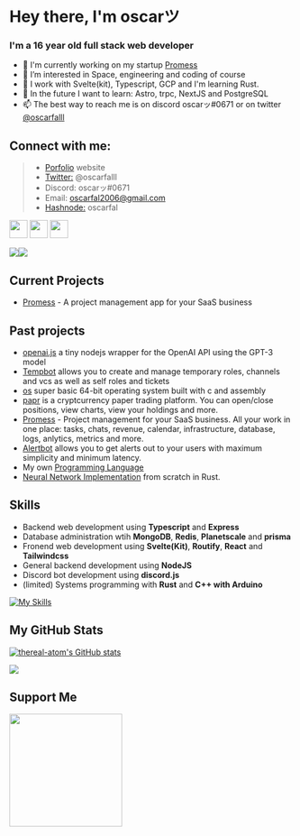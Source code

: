 # Hey there, I'm oscarツ
### I'm a 16 year old full stack web developer
- 👋 I'm currently working on my startup [Promess](https://github.com/promesstech)
- 👀 I’m interested in Space, engineering and coding of course
- 🌱 I work with Svelte(kit), Typescript, GCP and I'm learning Rust.
- 🔮 In the future I want to learn: Astro, trpc, NextJS and PostgreSQL 
- 📫 The best way to reach me is on discord oscarッ#0671 or on twitter [@oscarfalll](https://twitter.com/oscarfalll)

## Connect with me:
> - [Porfolio](https://oscarfal.netlify.app) website
> - [Twitter:](https://twitter.com/oscarfalll) @oscarfalll
> - Discord: oscarッ#0671
> - Email: oscarfal2006@gmail.com
> - [Hashnode:](https://oscarfal.hashnode.dev) oscarfal

<p align="left"> <a href="https://www.github.com/thereal-atom" target="_blank" rel="noreferrer"><img src="https://raw.githubusercontent.com/danielcranney/readme-generator/main/public/icons/socials/github.svg" width="32" height="32" /></a> <a href="https://oscarfal.hashnode.dev" target="_blank" rel="noreferrer"><img src="https://raw.githubusercontent.com/danielcranney/readme-generator/main/public/icons/socials/hashnode.svg" width="32" height="32" /></a> <a href="https://www.twitter.com/oscarfalll" target="_blank" rel="noreferrer"><img src="https://raw.githubusercontent.com/danielcranney/readme-generator/main/public/icons/socials/twitter.svg" width="32" height="32" /></a></p>
<a href="https://www.twitter.com/oscarfalll" target="_blank" rel="noreferrer"><img
                  src="https://img.shields.io/twitter/follow/oscarfalll?logo=twitter&style=for-the-badge&color=0891b2&labelColor=1c1917"
                /></a><a href="https://www.github.com/thereal-atom" target="_blank" rel="noreferrer"><img
                  src="https://img.shields.io/github/followers/thereal-atom?logo=github&style=for-the-badge&color=0891b2&labelColor=1c1917" /></a>
<br />

## Current Projects
- [Promess](https://github.com/promesstech) - A project management app for your SaaS business

## Past projects
- [openai.js](https://github.com/thereal-atom/openai.js) a tiny nodejs wrapper for the OpenAI API using the GPT-3 model
- [Tempbot](https://github.com/thereal-atom/tempbot-bot) allows you to create and manage temporary roles, channels and vcs as well as self roles and tickets 
- [os](https://github.com/thereal-atom/os) super basic 64-bit operating system built with c and assembly
- [papr](https://github.com/thereal-atom/papr) is a cryptcurrency paper trading platform. You can open/close positions, view charts, view your holdings and more.
- [Promess](https://github.com/promesstech) - Project management for your SaaS business. All your work in one place: tasks, chats, revenue, calendar, infrastructure, database, logs, anlytics, metrics and more.
- [Alertbot](https://github.com/alertbotxyz) allows you to get alerts out to your users with maximum simplicity and minimum latency.
- My own [Programming Language](https://github.com/prog-lang)
- [Neural Network Implementation](https://github.com/thereal-atom/neural-network-implementation) from scratch in Rust.

## Skills

- Backend web development using **Typescript** and **Express** 
- Database administration wtih **MongoDB**, **Redis**, **Planetscale** and **prisma**
- Fronend web development using **Svelte(Kit)**, **Routify**, **React** and **Tailwindcss** 
- General backend development using **NodeJS**
- Discord bot development using **discord.js**
- (limited) Systems programming with **Rust** and **C++ with Arduino**

[![My Skills](https://skillicons.dev/icons?i=ts,rust,docker,express,gcp,git,mongodb,nodejs,prisma,redis,svelte,tailwind,bots)](https://skillicons.dev)

## My GitHub Stats

<a href="http://www.github.com/thereal-atom"><img src="https://github-readme-stats.vercel.app/api?username=thereal-atom&show_icons=true&hide=&count_private=true&title_color=0891b2&text_color=ffffff&icon_color=0891b2&bg_color=1c1917&hide_border=true&show_icons=true" alt="thereal-atom's GitHub stats" /></a>

<a href="http://www.github.com/thereal-atom"><img src="https://github-readme-streak-stats.herokuapp.com/?user=thereal-atom&stroke=ffffff&background=1c1917&ring=0891b2&fire=0891b2&currStreakNum=ffffff&currStreakLabel=0891b2&sideNums=ffffff&sideLabels=ffffff&dates=ffffff&hide_border=true" /></a>

## Support Me
<a href="https://www.buymeacoffee.com/oscarfal"><img src="https://cdn.buymeacoffee.com/buttons/v2/default-yellow.png" width="200" /></a>

